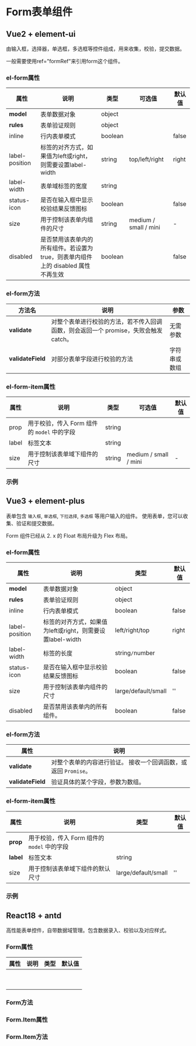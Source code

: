 # Form表单组件

## Vue2 + element-ui

由输入框，选择器，单选框，多选框等控件组成，用来收集，校验，提交数据。

一般需要使用ref="formRef"来引用form这个组件。

### el-form属性

| 属性           | 说明                                                         | 类型    | 可选值                | 默认值 |
| -------------- | ------------------------------------------------------------ | ------- | --------------------- | ------ |
| **model**      | 表单数据对象                                                 | object  |                       |        |
| **rules**      | 表单验证规则                                                 | object  |                       |        |
| inline         | 行内表单模式                                                 | boolean |                       | false  |
| label-position | 标签的对齐方式，如果值为left或right，则需要设置label-width   | string  | top/left/right        | right  |
| label-width    | 表单域标签的宽度                                             | string  |                       |        |
| status-icon    | 是否在输入框中显示校验结果反馈图标                           | boolean |                       | false  |
| size           | 用于控制该表单内组件的尺寸                                   | string  | medium / small / mini | -      |
| disabled       | 是否禁用该表单内的所有组件。若设置为 true，则表单内组件上的 disabled 属性不再生效 | boolean |                       | false  |

### el-form方法

| 方法名            | 说明                                                         | 参数         |
| ----------------- | ------------------------------------------------------------ | ------------ |
| **validate**      | 对整个表单进行校验的方法，若不传入回调函数，则会返回一个 promise，失败会触发catch。 | 无需参数     |
| **validateField** | 对部分表单字段进行校验的方法                                 | 字符串或数组 |

### el-form-item属性

| 属性  | 说明                                        | 类型   | 可选值                | 默认值 |
| ----- | ------------------------------------------- | ------ | --------------------- | ------ |
| prop  | 用于校验，传入 Form 组件的 `model` 中的字段 | string |                       |        |
| label | 标签文本                                    | string |                       |        |
| size  | 用于控制该表单域下组件的尺寸                | string | medium / small / mini | -      |

### 示例

## Vue3 + element-plus

表单包含 `输入框`, `单选框`, `下拉选择`, `多选框` 等用户输入的组件。 使用表单，您可以收集、验证和提交数据。

Form 组件已经从 2. x 的 Float 布局升级为 Flex 布局。

### el-form属性

| 属性           | 说明                                                       | 类型                | 默认值 |
| -------------- | ---------------------------------------------------------- | ------------------- | ------ |
| **model**      | 表单数据对象                                               | object              |        |
| **rules**      | 表单验证规则                                               | object              |        |
| inline         | 行内表单模式                                               | boolean             | false  |
| label-position | 标签的对齐方式，如果值为left或right，则需要设置label-width | left/right/top      | right  |
| label-width    | 标签的长度                                                 | string` / `number   |        |
| status-icon    | 是否在输入框中显示校验结果反馈图标                         | boolean             | false  |
| size           | 用于控制该表单内组件的尺寸                                 | large/default/small | ''     |
| disabled       | 是否禁用该表单内的所有组件。                               | boolean             | false  |

### el-form方法

| 属性              | 说明                                                         |
| ----------------- | ------------------------------------------------------------ |
| **validate**      | 对整个表单的内容进行验证。 接收一个回调函数，或返回 `Promise`。 |
| **validateField** | 验证具体的某个字段，参数为数组。                             |

### el-form-item属性

| 属性      | 说明                                        | 类型                | 默认值 |
| --------- | ------------------------------------------- | ------------------- | ------ |
| **prop**  | 用于校验，传入 Form 组件的 `model` 中的字段 |                     |        |
| **label** | 标签文本                                    | string              |        |
| size      | 用于控制该表单域下组件的默认尺寸            | large/default/small | ''     |

### 示例

## React18 + antd

高性能表单控件，自带数据域管理。包含数据录入、校验以及对应样式。

### Form属性

| 属性 | 说明 | 类型 | 默认值 |
| ---- | ---- | ---- | ------ |
|      |      |      |        |
|      |      |      |        |
|      |      |      |        |
|      |      |      |        |
|      |      |      |        |
|      |      |      |        |
|      |      |      |        |
|      |      |      |        |
|      |      |      |        |



### Form方法

### Form.Item属性

### Form.Item方法



























































